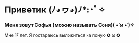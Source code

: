 # Приветик (ﾉ◕ヮ◕)ﾉ*:･ﾟ✧
### Меня зовут Софья.(можно называть Соня)( •̀ ω •́ )✧
Мне 17 лет. 
Я постараюсь выложиться на поную ✪ ω ✪
